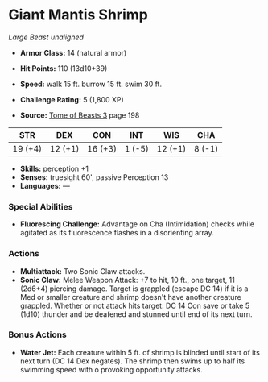 # Giant Mantis Shrimp

*Large* *Beast* *unaligned*

- **Armor Class:** 14 (natural armor)
- **Hit Points:** 110 (13d10+39)
- **Speed:** walk 15 ft. burrow 15 ft. swim 30 ft.

- **Challenge Rating:** 5 (1,800 XP)
- **Source:** [Tome of Beasts 3](https://koboldpress.com/kpstore/product/tome-of-beasts-3-for-5th-edition/) page 198

| STR | DEX | CON | INT | WIS | CHA |
| --- | --- | --- | --- | --- | --- |
| 19 (+4) | 12 (+1) | 16 (+3) | 1 (-5) | 12 (+1) | 8 (-1) |

- **Skills:** perception +1
- **Senses:** truesight 60', passive Perception 13
- **Languages:** —

### Special Abilities

- **Fluorescing Challenge:** Advantage on Cha (Intimidation) checks while agitated as its fluorescence flashes in a disorienting array.

### Actions

- **Multiattack:** Two Sonic Claw attacks.
- **Sonic Claw:** Melee Weapon Attack: +7 to hit, 10 ft., one target, 11 (2d6+4) piercing damage. Target is grappled (escape DC 14) if it is a Med or smaller creature and shrimp doesn't have another creature grappled. Whether or not attack hits target: DC 14 Con save or take 5 (1d10) thunder and be deafened and stunned until end of its next turn.

### Bonus Actions

- **Water Jet:** Each creature within 5 ft. of shrimp is blinded until start of its next turn (DC 14 Dex negates). The shrimp then swims up to half its swimming speed with o provoking opportunity attacks.


